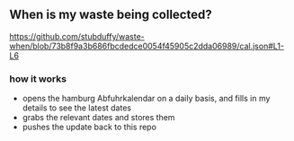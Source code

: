 ## When is my waste being collected?
  https://github.com/stubduffy/waste-when/blob/73b8f9a3b686fbcdedce0054f45905c2dda06989/cal.json#L1-L6
  
  ### how it works
  - opens the hamburg Abfuhrkalendar on a daily basis, and fills in my details to see the latest dates
  - grabs the relevant dates and stores them
  - pushes the update back to this repo
  
